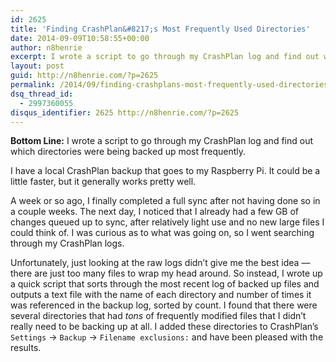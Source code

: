 ```yaml
---
id: 2625
title: 'Finding CrashPlan&#8217;s Most Frequently Used Directories'
date: 2014-09-09T10:58:55+00:00
author: n8henrie
excerpt: I wrote a script to go through my CrashPlan log and find out which directories were being backed up most frequently.
layout: post
guid: http://n8henrie.com/?p=2625
permalink: /2014/09/finding-crashplans-most-frequently-used-directories/
dsq_thread_id:
  - 2997360055
disqus_identifier: 2625 http://n8henrie.com/?p=2625
---
```

**Bottom Line:** I wrote a script to go through my CrashPlan log and find out which directories were being backed up most frequently.<!--more-->

I have a local CrashPlan backup that goes to my Raspberry Pi. It could be a little faster, but it generally works pretty well. 

A week or so ago, I finally completed a full sync after not having done so in a couple weeks. The next day, I noticed that I already had a few GB of changes queued up to sync, after relatively light use and no new large files I could think of. I was curious as to what was going on, so I went searching through my CrashPlan logs.

Unfortunately, just looking at the raw logs didn&#8217;t give me the best idea &#8212; there are just too many files to wrap my head around. So instead, I wrote up a quick script that sorts through the most recent log of backed up files and outputs a text file with the name of each directory and number of times it was referenced in the backup log, sorted by count. I found that there were several directories that had _tons_ of frequently modified files that I didn&#8217;t really need to be backing up at all. I added these directories to CrashPlan&#8217;s `Settings` -> `Backup` -> `Filename exclusions:` and have been pleased with the results.